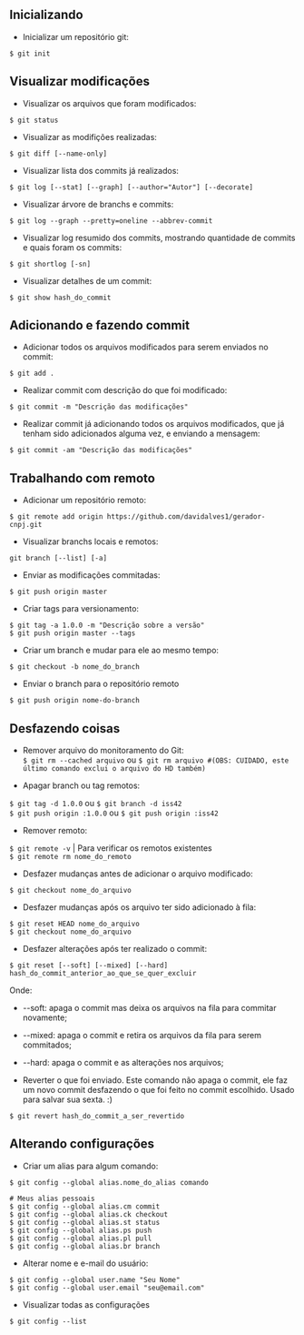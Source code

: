 ## Inicializando

- Inicializar um repositório git:

```$ git init```

## Visualizar modificações

- Visualizar os arquivos que foram modificados:

```$ git status```

- Visualizar as modifições realizadas:

```$ git diff [--name-only]```

- Visualizar lista dos commits já realizados:

```$ git log [--stat] [--graph] [--author="Autor"] [--decorate]```

- Visualizar árvore de branchs e commits:

```$ git log --graph --pretty=oneline --abbrev-commit```

- Visualizar log resumido dos commits, mostrando quantidade de commits e quais foram os commits:

```$ git shortlog [-sn]```

- Visualizar detalhes de um commit:

```$ git show hash_do_commit```

## Adicionando e fazendo commit

- Adicionar todos os arquivos modificados para serem enviados no commit:

```$ git add .```

- Realizar commit com descrição do que foi modificado:

```$ git commit -m "Descrição das modificações"```

- Realizar commit já adicionando todos os arquivos modificados, que já tenham sido adicionados alguma vez, e enviando a mensagem:

```$ git commit -am "Descrição das modificações"```

## Trabalhando com remoto

- Adicionar um repositório remoto:

```$ git remote add origin https://github.com/davidalves1/gerador-cnpj.git```

- Visualizar branchs locais e remotos:  
 
```git branch [--list] [-a]```

- Enviar as modificações commitadas:

```$ git push origin master```

- Criar tags para versionamento:

```$ git tag -a 1.0.0 -m "Descrição sobre a versão"```  
```$ git push origin master --tags```

- Criar um branch e mudar para ele ao mesmo tempo:

```$ git checkout -b nome_do_branch```

- Enviar o branch para o repositório remoto

```$ git push origin nome-do-branch```

## Desfazendo coisas

- Remover arquivo do monitoramento do Git:  
```$ git rm --cached arquivo``` ou ```$ git rm arquivo #(OBS: CUIDADO, este último comando exclui o arquivo do HD também)```

- Apagar branch ou tag remotos:

```$ git tag -d 1.0.0``` ou ```$ git branch -d iss42```   
```$ git push origin :1.0.0``` ou ```$ git push origin :iss42```

- Remover remoto:

```$ git remote -v``` | Para verificar os remotos existentes  
```$ git remote rm nome_do_remoto```

- Desfazer mudanças antes de adicionar o arquivo modificado:

```$ git checkout nome_do_arquivo```

- Desfazer mudanças após os arquivo ter sido adicionado à fila:

```$ git reset HEAD nome_do_arquivo```  
```$ git checkout nome_do_arquivo```

- Desfazer alterações após ter realizado o commit:

```$ git reset [--soft] [--mixed] [--hard] hash_do_commit_anterior_ao_que_se_quer_excluir```

Onde: 
 - --soft: apaga o commit mas deixa os arquivos na fila para commitar novamente; 
 - --mixed: apaga o commit e retira os arquivos da fila para serem commitados;
 - --hard: apaga o commit e as alterações nos arquivos; 

- Reverter o que foi enviado. Este comando não apaga o commit, ele faz um novo commit desfazendo o que foi feito no commit escolhido. Usado para salvar sua sexta. :)

```$ git revert hash_do_commit_a_ser_revertido```

## Alterando configurações

- Criar um alias para algum comando:

```$ git config --global alias.nome_do_alias comando```

```
# Meus alias pessoais
$ git config --global alias.cm commit
$ git config --global alias.ck checkout
$ git config --global alias.st status
$ git config --global alias.ps push
$ git config --global alias.pl pull
$ git config --global alias.br branch
```

- Alterar nome e e-mail do usuário:

```$ git config --global user.name "Seu Nome"```  
```$ git config --global user.email "seu@email.com"```   

- Visualizar todas as configurações

```$ git config --list```
